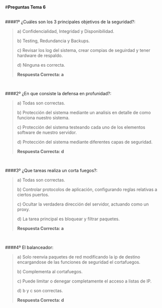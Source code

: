 ﻿#**Preguntas  Tema 6**</br></br>

####1º ¿Cuáles son los 3 principales objetivos de la seguridad?:

> a) Confidencialidad, Integridad y Disponibilidad.
>
> b) Testing, Redundancia y Backups. 
>
> c) Revisar los log del sistema, crear compias de seguirdad y tener hardware de respaldo. 
>
> d) Ninguna es correcta.
> 
>**Respuesta Correcta: a**
</br>

####2º ¿En que consiste la defensa en profunidad?:

> a) Todas son correctas.
>
> b) Protección del sistema mediante un analisis en detalle de como funciona nuestro sistema.
>
> c) Protección del sistema testeando cada uno de los elementos software de nuestro servidor.
>
> d) Protección del sistema mediante diferentes capas de seguridad.
> 
>**Respuesta Correcta: d**
</br>

####3º ¿Que tareas realiza un corta fuegos?:

> a) Todas son correctas.
>
> b) Controlar protocolos de aplicación, configurando reglas relativas a
ciertos puertos.
>
> c) Ocultar la verdadera dirección del servidor, actuando
como un proxy.
>
> d) La tarea principal es bloquear y filtrar paquetes.
> 
>**Respuesta Correcta: a**
</br>

####4º El balanceador:

> a) Solo reenvia paquetes de red modificando la ip de destino encargandose de las funciones de seguridad el cortafuegos.
>
> b) Complementa al cortafuegos.
>
> c) Puede limitar o denegar completamente el acceso a listas de IP.
>
> d) b y c son correctas.
> 
>**Respuesta Correcta: d**
</br>
